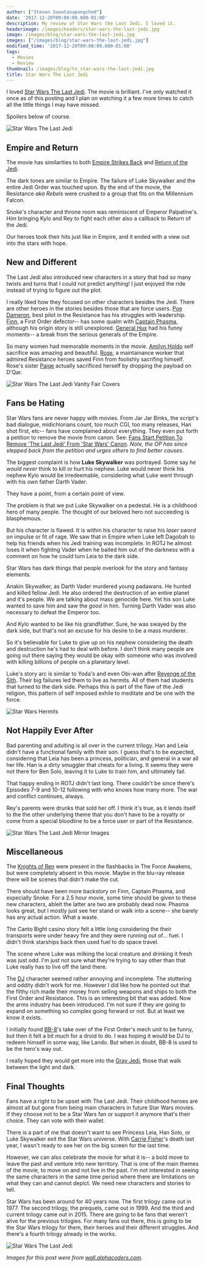 ```yaml
---
author: ["Steven Suwatanapongched"]
date: '2017-12-20T09:00:00.000-01:00'
description: My review of Star Wars the Last Jedi. I loved it.
headerimage: /images/headers/star-wars-the-last-jedi.jpg
image: /images/blog/star-wars-the-last-jedi.jpg
images: ["/images/blog/star-wars-the-last-jedi.jpg"]
modified_time: '2017-12-20T09:00:00.000-01:00'
tags:
  - Movies
  - Review
thumbnail: /images/blog/tn_star-wars-the-last-jedi.jpg
title: Star Wars The Last Jedi
---
```



I loved [Star Wars The Last Jedi](http://www.imdb.com/title/tt2527336/). The movie is brilliant. I've only watched it once as of this posting and I plan on watching it a few more times to catch all the little things I may have missed. 

Spoilers below of course.

![Star Wars The Last Jedi](/images/blog/star-wars-the-last-jedi.jpg)

## Empire and Return

The movie has similarities to both [Empire Strikes Back](http://www.imdb.com/title/tt0080684/) and [Return of the Jedi](http://www.imdb.com/title/tt0086190/).

The dark tones are similar to Empire. The failure of Luke Skywalker and the entire Jedi Order was touched upon. By the end of the movie, the Resistance *aka Rebels* were crushed to a group that fits on the Millennium Falcon.

Snoke's character and throne room was reminiscent of Emperor Palpatine's. Him bringing Kylo and Rey to fight each other also a callback to Return of the Jedi.

Our heroes took their hits just like in Empire, and it ended with a view out into the stars with hope.

## New and Different

The Last Jedi also introduced new characters in a story that had so many twists and turns that I could not predict anything! I just enjoyed the ride instead of trying to figure out the plot.

I really liked how they focused on other characters besides the Jedi. There are other heroes in the stories besides those that are force users. [Poe Dameron](http://starwars.wikia.com/wiki/Poe_Dameron), best pilot in the Resistance has his struggles with leadership. [Finn](http://starwars.wikia.com/wiki/Finn), a First Order defector-- has some qualm with [Captain Phasma](http://starwars.wikia.com/wiki/Phasma), although his origin story is still unexplored. [General Hux](https://en.wikipedia.org/wiki/General_Hux) had his funny moments-- a break from the serious generals of the Empire.

So many women had memorable moments in the movie. [Amilyn Holdo](http://starwars.wikia.com/wiki/Amilyn_Holdo) self sacrifice was amazing and beautiful. [Rose](http://starwars.wikia.com/wiki/Rose_Tico), a maintainance worker that admired Resistance heroes saved Finn from foolishly sacrifing himself. Rose's sister [Paige](http://starwars.wikia.com/wiki/Paige_Tico) actually sacrificed herself by dropping the payload on D'Qar.

![Star Wars The Last Jedi Vanity Fair Covers](/images/blog/star-wars-the-last-jedi-vanity-fair-covers.jpg)

## Fans be Hating

Star Wars fans are never happy with movies. From Jar Jar Binks, the script's bad dialogue, midichlorians count, too much CGI, too many releases, Han shot first, etc-- fans have complained about everything. They even put forth a petition to remove the movie from canon. See: [Fans Start Petition To Remove 'The Last Jedi' From 'Star Wars' Canon](http://comicbook.com/starwars/2017/12/18/star-wars-the-last-jedi-canon-petition-/). *Note, the OP has since stepped back from the petition and urges others to find better causes.*

The biggest complaint is how **Luke Skywalker** was portrayed. Some say *he would never* think to kill or hurt his nephew. Luke would never think his nephew Kylo would be irredeemable, considering what Luke went through with his own father Darth Vader.

They have a point, from a certain point of view.

The problem is that we put Luke Skywalker on a pedestal. He is a childhood hero of many people.  The thought of our beloved hero not succeeding is blasphemous.

But his character is flawed. It is within his character to raise his *laser sword* on impulse or fit of rage. We saw that in Empire when Luke left Dagobah to help his friends when his Jedi training was incomplete. In ROTJ he almost loses it when fighitng Vader when he baited him out of the darkness with a comment on how he could turn Leia to the dark side.

Star Wars has dark things that people overlook for the story and fantasy elements.

Anakin Skywalker, as Darth Vader murdered young padawans. He hunted and killed fellow Jedi. He also ordered the destruction of an entire planet and it's people. We are talking about mass genocide here. Yet his son Luke wanted to save him and saw the *good* in him. Turning Darth Vader was also necessary to defeat the Emperor too.

And Kylo wanted to be like his grandfather. Sure, he was swayed by the dark side, but that's not an excuse for his desire to be a mass murderer.

So it's believable for Luke to give up on his nephew considering the death and destruction he's had to deal with before. I don't think many people are going out there saying they would be okay with someone who was involved with killing billions of people on a planetary level.

Luke's story arc is similar to Yoda's and even Obi-wan after [Revenge of the Sith](http://www.imdb.com/title/tt0121766/). Their big failures led them to live as hermits. All of them had students that turned to the dark side. Perhaps this is part of the flaw of the Jedi religion, this pattern of self imposed exhile to meditate and be one with the force.

![Star Wars Hermits](/images/blog/star-wars-yoda-obi-wan-luke-hermits.jpg)

## Not Happily Ever After

Bad parenting and adulting is all over in the current trilogy. Han and Leia didn't have a functional family with their son. I guess that's to be expected, considering that Leia has been a princess, politician, and general in a war all her life. Han is a dirty smuggler that cheats for a living. It seems they were not there for Ben Solo, leaving it to Luke to train him, and ultimately fail.

That happy ending in ROTJ didn't last long. There couldn't be since there's Episodes 7-9 and 10-12 following with who knows how many more. The war and conflict continues, always.

Rey's parents were drunks that sold her off. I think it's true, as it lends itself to the the other underlying theme that you don't have to be a royalty or come from a special bloodline to be a force user or part of the Resistance.

![Star Wars The Last Jedi Mirror Images](/images/blog/star-wars-the-last-jedi-mirror-sides.jpg)

## Miscellaneous

The [Knights of Ren](http://starwars.wikia.com/g00/wiki/Knights_of_Ren?i10c.encReferrer=aHR0cHM6Ly93d3cuZ29vZ2xlLmNvbS8%3D&i10c.ua=1) were present in the flashbacks in The Force Awakens, but were completely absent in this movie. Maybe in the blu-ray release there will be scenes that didn't make the cut.

There should have been more backstory on Finn, Captain Phasma, and expecially Snoke. For a 2.5 hour movie, some time should be given to these new characters, ableit the latter are two are probably dead now. Phasma looks great, but I mostly just see her stand or walk into a scene-- she barely has any actual action. What a waste.

The Canto Bight casino story felt a little long considering the their transports were under heavy fire and they were running out of... fuel. I didn't think starships back then used fuel to do space travel.

The scene where Luke was milking the local creature and drinking it fresh was just odd. I'm just not sure what they're trying to say other than that Luke really has to live off the land there.

The [DJ](http://starwars.wikia.com/wiki/DJ) character seemed rather annoying and incomplete. The stuttering and oddity didn't work for me. However I did like how he pointed out that the filthy rich made their money from selling weapons and ships to both the First Order and Resistance. This is an interesting bit that was added. Now the arms industry has been introduced. I'm not sure if they are going to expand on something so complex going forward or not. But at least we know it exists.

I initially found [BB-8](http://starwars.wikia.com/wiki/BB-8)'s take over of the First Order's mech unit to be funny, but then it felt a bit much for a droid to do. I was hoping it would be DJ to redeem himself in some way, like Lando. But when in doubt, BB-8 is used to be the hero's way out.

I really hoped they would get more into the [Gray Jedi](http://starwars.wikia.com/wiki/Gray_Jedi), those that walk between the light and dark.

## Final Thoughts

Fans have a right to be upset with The Last Jedi. Their childhood heroes are almost all but gone from being main characters in future Star Wars movies. If they choose not to be a Star Wars fan or support it anymore that's their choice. They can vote with their wallet.

There is a part of me that doesn't want to see Princess Leia, Han Solo, or Luke Skywalker exit the Star Wars universe. With [Carrie Fisher](http://www.imdb.com/name/nm0000402/)'s death last year, I wasn't ready to see her on the big screen for the last time.

However, we can also celebrate the movie for what it is-- a bold move to leave the past and venture into new territory. That is one of the main themes of the movie, to move on and not live in the past. I'm not interested in seeing the same characters in the same time period where there are limitations on what they can and cannot depict. We need new characters and stories to tell.

Star Wars has been around for 40 years now. The first trilogy came out in 1977. The second trilogy, the prequels, came out in 1999. And the third and current trilogy came out in 2015. There are going to be fans that weren't alive for the previous trilogies. For many fans out there, this is going to be the Star Wars trilogy for them, their heroes and their different struggles. And there's a fourth trilogy already in the works.

![Star Wars The Last Jedi](/images/blog/star-wars-the-last-jedi-wide.jpg)


*Images for this post were from [wall.alphacoders.com](https://wall.alphacoders.com/).*
